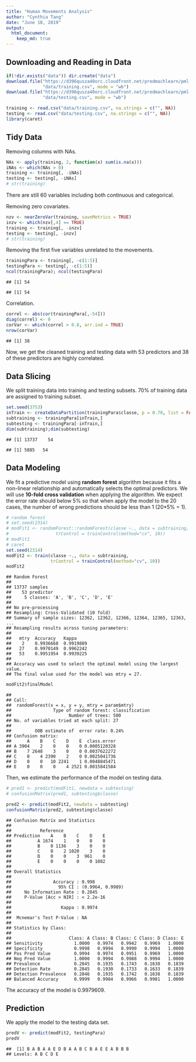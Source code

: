 ```yaml
---
title: "Human Movements Analysis"
author: "Cynthia Tang"
date: "June 18, 2019"
output: 
  html_document:
    keep_md: true
---
```




## Downloading and Reading in Data  

```r
if(!dir.exists("data")) dir.create("data")
download.file("https://d396qusza40orc.cloudfront.net/predmachlearn/pml-training.csv",
              "data/training.csv", mode = "wb")
download.file("https://d396qusza40orc.cloudfront.net/predmachlearn/pml-testing.csv",
              "data/testing.csv", mode = "wb")
```


```r
training <- read.csv("data/training.csv", na.strings = c("", NA))
testing <- read.csv("data/testing.csv", na.strings = c("", NA))
library(caret)
```

## Tidy Data  
Removing columns with NAs.  

```r
NAs <- apply(training, 2, function(x) sum(is.na(x)))
iNAs <- which(NAs > 0)
training <- training[, -iNAs]
testing <- testing[, -iNAs]
# str(training)
```

There are still 60 variables including both continuous and categorical.  
  
Removing zero covariates.  

```r
nzv <- nearZeroVar(training, saveMetrics = TRUE)
inzv <- which(nzv[,4] == TRUE)
training <- training[, -inzv]
testing <- testing[, -inzv]
# str(training)
```

Removing the first five variables unrelated to the movements.  

```r
trainingPara <- training[, -c(1:5)]
testingPara <- testing[, -c(1:5)]
ncol(trainingPara); ncol(testingPara)
```

```
## [1] 54
```

```
## [1] 54
```

Correlation.  

```r
correl <- abs(cor(trainingPara[,-54]))
diag(correl) <- 0
corVar <- which(correl > 0.8, arr.ind = TRUE)
nrow(corVar)
```

```
## [1] 38
```

Now, we get the cleaned training and testing data with 53 predictors and 38 of 
these predictors are highly correlated.    

## Data Slicing  

We split training data into training and testing subsets. 70% of training data are
assigned to training subset.

```r
set.seed(3753)
inTrain <- createDataPartition(trainingPara$classe, p = 0.70, list = FALSE)
subtraining <- trainingPara[inTrain,]
subtesting <- trainingPara[-inTrain,]
dim(subtraining);dim(subtesting)
```

```
## [1] 13737    54
```

```
## [1] 5885   54
```

## Data Modeling  
  
We fit a predictive model using __random forest__ algorithm because it fits a non-linear relationship and automatically selects the optimal predictors. We will use __10-fold cross validation__ when applying the algorithm. We expect the error rate should below 5% so that when apply the model to the 20 cases, the number of wrong predictions should be less than 1 (20*5% = 1).


```r
# random forest
# set.seed(2314)
# modFit1 <- randomForest::randomForest(classe ~., data = subtraining, 
#                  trControl = trainControl(method="cv", 10))
# modFit1
# caret
set.seed(2314)
modFit2 <- train(classe ~., data = subtraining, 
                 trControl = trainControl(method="cv", 10))
modFit2
```

```
## Random Forest 
## 
## 13737 samples
##    53 predictor
##     5 classes: 'A', 'B', 'C', 'D', 'E' 
## 
## No pre-processing
## Resampling: Cross-Validated (10 fold) 
## Summary of sample sizes: 12362, 12362, 12366, 12364, 12365, 12363, ... 
## Resampling results across tuning parameters:
## 
##   mtry  Accuracy   Kappa    
##    2    0.9936668  0.9919889
##   27    0.9970149  0.9962242
##   53    0.9951954  0.9939225
## 
## Accuracy was used to select the optimal model using the largest value.
## The final value used for the model was mtry = 27.
```

```r
modFit2$finalModel
```

```
## 
## Call:
##  randomForest(x = x, y = y, mtry = param$mtry) 
##                Type of random forest: classification
##                      Number of trees: 500
## No. of variables tried at each split: 27
## 
##         OOB estimate of  error rate: 0.24%
## Confusion matrix:
##      A    B    C    D    E  class.error
## A 3904    2    0    0    0 0.0005120328
## B    7 2648    3    0    0 0.0037622272
## C    0    4 2390    2    0 0.0025041736
## D    0    0   10 2241    1 0.0048845471
## E    0    0    0    4 2521 0.0015841584
```

Then, we estimate the performance of the model on testing data.  

```r
# pred1 <- predict(modFit1, newdata = subtesting)
# confusionMatrix(pred1, subtesting$classe)

pred2 <- predict(modFit2, newdata = subtesting)
confusionMatrix(pred2, subtesting$classe)
```

```
## Confusion Matrix and Statistics
## 
##           Reference
## Prediction    A    B    C    D    E
##          A 1674    1    0    0    0
##          B    0 1136    3    0    0
##          C    0    2 1020    3    0
##          D    0    0    3  961    0
##          E    0    0    0    0 1082
## 
## Overall Statistics
##                                           
##                Accuracy : 0.998           
##                  95% CI : (0.9964, 0.9989)
##     No Information Rate : 0.2845          
##     P-Value [Acc > NIR] : < 2.2e-16       
##                                           
##                   Kappa : 0.9974          
##                                           
##  Mcnemar's Test P-Value : NA              
## 
## Statistics by Class:
## 
##                      Class: A Class: B Class: C Class: D Class: E
## Sensitivity            1.0000   0.9974   0.9942   0.9969   1.0000
## Specificity            0.9998   0.9994   0.9990   0.9994   1.0000
## Pos Pred Value         0.9994   0.9974   0.9951   0.9969   1.0000
## Neg Pred Value         1.0000   0.9994   0.9988   0.9994   1.0000
## Prevalence             0.2845   0.1935   0.1743   0.1638   0.1839
## Detection Rate         0.2845   0.1930   0.1733   0.1633   0.1839
## Detection Prevalence   0.2846   0.1935   0.1742   0.1638   0.1839
## Balanced Accuracy      0.9999   0.9984   0.9966   0.9981   1.0000
```

The accuracy of the model is 0.9979609.  

## Prediction  
We apply the model to the testing data set.  

```r
predV <- predict(modFit2, testingPara)
predV
```

```
##  [1] B A B A A E D B A A B C B A E E A B B B
## Levels: A B C D E
```


